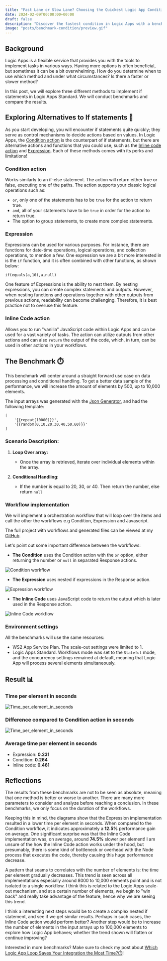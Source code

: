 ```yaml
---
title: "Fast Lane or Slow Lane? Choosing the Quickest Logic App Condition!🏎️" 
date: 2024-02-09T00:00:00+00:00
draft: false
description: "Discover the fastest condition in Logic Apps with a benchmark breakdown."
image: "posts/benchmark-condition/preview.gif"
---
```


## Background   
Logic Apps is a flexible service that provides you with the tools to implement tasks in various ways. Having more options is often beneficial, but sometimes it can be a bit overwhelming. How do you determine when to use which method and under what circumstances? Is there a faster or slower method?

In this post, we will explore three different methods to implement if statements in Logic Apps Standard. We will conduct benchmarks and compare the results.

##  Exploring Alternatives to If statements 🏴󠁲󠁯󠁩󠁦󠁿
As you start developing, you will encounter if statements quite quickly; they serve as control mechanisms to decide actions based on values. In Logic Apps, the <a href="https://learn.microsoft.com/en-us/azure/logic-apps/logic-apps-control-flow-conditional-statement?tabs=consumption" target="_blank" rel="noopener noreferrer">Condition action</a> is the counterpart of if statements, but there are alternative actions and functions that you could use, such as the <a href="https://learn.microsoft.com/en-us/azure/logic-apps/logic-apps-add-run-inline-code?tabs=consumption" target="_blank" rel="noopener noreferrer">Inline code action</a> and <a href="https://learn.microsoft.com/en-us/azure/logic-apps/workflow-definition-language-functions-reference" target="_blank" rel="noopener noreferrer">Expression</a>. Each of these methods comes with its perks and limitations!

### Condition action
Works similarly to an if-else statement. The action will return either true or false, executing one of the paths. The action supports your classic logical operations such as:

- `or`, only one of the statements has to be `true` for the action to return true.
- `and`, all of your statements have to be `true` in order for the action to return true.
- The option to group statements, to create more complex statements.

### Expression
Expressions can be used for various purposes. For instance, there are functions for date-time operations, logical operations, and collection operations, to mention a few. One expression we are a bit more interested in is the `if` function, and it is often combined with other functions, as shown below:
```
if(equals(a,10),a,null)
```
One feature of Expressions is the ability to nest them. By nesting expressions, you can create complex statements and outputs. However, when nesting functions and operations together with other outputs from previous actions, readability can become challenging. Therefore, it is best practice not to overuse this feature.

### Inline Code action
Allows you to run "vanilla" JavaScript code within Logic Apps and can be used for a vast variety of tasks. The action can utilize outputs from other actions and can also `return` the output of the code, which, in turn, can be used in other actions in your workflows.

## The Benchmark ⏱️
This benchmark will center around a straight forward use case on data processing and conditional handling. To get a better data sample of the performance, we will increase the amount of elements by 500, up to 10,000 elements. 

The input arrays was generated with the <a href="https://json-generator.com/" target="_blank" rel="noopener noreferrer">Json Generator</a>, and had the following template:
```
[
    '{{repeat(10000)}}',
    '{{random(0,10,20,30,40,50,60)}}'
]
```

### Scenario Description:
1. **Loop Over array:**
   - Once the array is retrieved, iterate over individual elements within the array.

2. **Conditional Handling:**
   - If the number is equal to 20, 30, or 40. Then return the number, else return `null`

### Workflow implementation
We will implement a orchestration workflow that will loop over the items and call the other the workflows e.g Condition, Expression and Javascript. 

The full project with workflows and generated files can be viewed at my <a href="https://github.com/antonidag/logic-app-benchmark-condition" target="_blank" rel="noopener noreferrer">GitHub</a>.

Let's point out some important difference between the workflows:

- __The Condition__ uses the Condition action with the `or` option, either returning the number or `null` in separated Response actions.

![Condition workflow](condition.png)

- __The Expression__ uses nested if expressions in the Response action.

![Expression workflow](compose.png)

- __The Inline Code__ uses JavaScript code to return the output which is later used in the Response action.

![Inline Code workflow](javascript.png)


### Environment settings
All the benchmarks will use the same resources: 
- WS2 App Service Plan. The scale-out settings were limited to 1. 
- Logic Apps Standard. Workflows mode was set to the `Stateful` mode, and the concurrency settings remained at default, meaning that Logic App will process several elements simultaneously.

## Result 📊

### Time per element in seconds
![Time_per_element_in_seconds](time_per_element.svg)
### Difference compared to Condition action in seconds
![Time_per_element_in_seconds](difference_to_condition.svg)

### Average time per element in seconds
- Expression: __0.231__
- Condition: __0.264__
- Inline code: __0.461__

## Reflections

The results from these benchmarks are not to be seen as absolute, meaning that one method is better or worse to another. There are many more parameters to consider and analyze before reaching a conclusion. In these benchmarks, we only focus on the duration of the workflows.

Keeping this in mind, the diagrams show that the Expression implementation resulted in a lower time per element in seconds. When compared to the Condition workflow, it indicates approximately a __12.5%__ performance gain on average. One significant surprise was that the Inline Code implementation was, on average, around __74.5%__ slower per element! I am unsure of the how the Inline Code action works under the hood, but presumably, there is some kind of bottleneck or overhead with the Node process that executes the code, thereby causing this huge performance decrease.

A pattern that seams to correlates with the number of elements is: the time per element gradually decreases. This trend is seen across all implementations especially around 8000 to 10,000 elements point and is not isolated to a single workflow. I think this is related to the Logic Apps scale-out mechanism, and at a certain number of elements, we begin to "win back" and really take advantage of the feature, hence why we are seeing this trend.

I think a interesting next steps would be to create a complex nested if statement, and see if we get similar results. Perhaps in such cases, the Inline Code action would perform better? Another step would be to increase the number of elements in the input arrays up to 100,000 elements to explore how Logic App behaves; whether the trend shown will flatten or continue improving?

Interested in more benchmarks? Make sure to check my post about [Which Logic App Loop Saves Your Integration the Most Time?⏱️](/posts/benchmark-for-each)!
